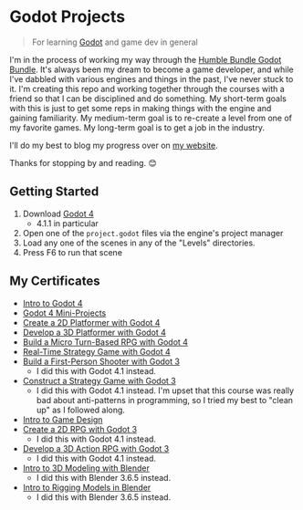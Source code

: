 # Godot Projects

> For learning [Godot](https://godotengine.org/) and game dev in general

I'm in the process of working my way through the [Humble Bundle Godot Bundle](https://www.humblebundle.com/software/everything-you-need-to-know-about-godot-4-encore-software). It's always been my dream to become a game developer, and while I've dabbled with various engines and things in the past, I've never stuck to it. I'm creating this repo and working together through the courses with a friend so that I can be disciplined and do something. My short-term goals with this is just to get some reps in making things with the engine and gaining familiarity. My medium-term goal is to re-create a level from one of my favorite games. My long-term goal is to get a job in the industry.

I'll do my best to blog my progress over on [my website](https://cjcoffey.com).

Thanks for stopping by and reading. 😊

## Getting Started

1. Download [Godot 4](https://godotengine.org/)
    - 4.1.1 in particular
2. Open one of the `project.godot` files via the engine's project manager
3. Load any one of the scenes in any of the "Levels" directories.
4. Press F6 to run that scene

## My Certificates

- [Intro to Godot 4](https://academy.zenva.com/certificate/7786109a9c15)
- [Godot 4 Mini-Projects](https://academy.zenva.com/certificate/3f9fb9dad2a1)
- [Create a 2D Platformer with Godot 4](https://academy.zenva.com/certificate/a1c3dde47281)
- [Develop a 3D Platformer with Godot 4](https://academy.zenva.com/certificate/a6bf1e5c1423)
- [Build a Micro Turn-Based RPG with Godot 4](https://academy.zenva.com/certificate/d3f50063eca7)
- [Real-Time Strategy Game with Godot 4](https://academy.zenva.com/certificate/09a0f76dc320)
- [Build a First-Person Shooter with Godot 3](https://academy.zenva.com/certificate/e40f26bac302)
    - I did this with Godot 4.1 instead.
- [Construct a Strategy Game with Godot 3](https://academy.zenva.com/certificate/282d75d0c46f)
    - I did this with Godot 4.1 instead. I'm upset that this course was really bad about anti-patterns in programming, so I tried my best to "clean up" as I followed along.
- [Intro to Game Design](https://academy.zenva.com/certificate/805ae195080d)
- [Create a 2D RPG with Godot 3](https://academy.zenva.com/certificate/3c843afe6e01)
    - I did this with Godot 4.1 instead.
- [Develop a 3D Action RPG with Godot 3](https://academy.zenva.com/certificate/67ebdeaa4302)
    - I did this with Godot 4.1 instead.
- [Intro to 3D Modeling with Blender](https://academy.zenva.com/certificate/25d6619ab324)
    - I did this with Blender 3.6.5 instead.
- [Intro to Rigging Models in Blender](https://academy.zenva.com/certificate/eaca9ae0deaa)
    - I did this with Blender 3.6.5 instead.
